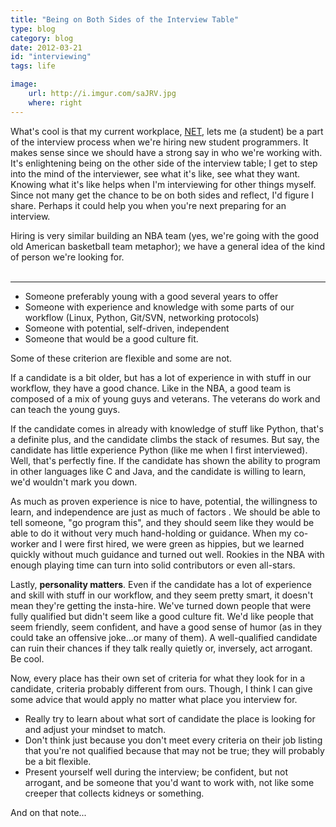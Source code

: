 ```yaml
---
title: "Being on Both Sides of the Interview Table"
type: blog
category: blog
date: 2012-03-21
id: "interviewing"
tags: life

image:
    url: http://i.imgur.com/saJRV.jpg
    where: right
---
```


What's cool is that my current workplace,
[NET](http://oregonstate.edu/net), lets me (a student) be a part of
the interview process when we're hiring new student programmers.  It
makes sense since we should have a strong say in who we're working
with. It's enlightening being on the other side of the interview
table; I get to step into the mind of the interviewer, see what it's
like, see what they want. Knowing what it's like helps when I'm
interviewing for other things myself. Since not many get the chance to
be on both sides and reflect, I'd figure I share. Perhaps it could
help you when you're next preparing for an interview.

Hiring is very similar building an NBA team (yes, we're going with the
good old American basketball team metaphor); we have a general idea of
the kind of person we're looking for. <br/><br/>

---

- Someone preferably young with a good several years to offer
- Someone with experience and knowledge with some parts of our
  workflow (Linux, Python, Git/SVN, networking protocols)
- Someone with potential, self-driven, independent
- Someone that would be a good culture fit.

Some of these criterion are flexible and some are not.

If a candidate is a bit older, but has a lot of experience in with
stuff in our workflow, they have a good chance. Like in the NBA, a
good team is composed of a mix of young guys and veterans. The
veterans do work and can teach the young guys.

If the candidate comes in already with knowledge of stuff like Python,
that's a definite plus, and the candidate climbs the stack of resumes.
But say, the candidate has little experience Python (like me when
I first interviewed). Well, that's perfectly fine. If the candidate
has shown the ability to program in other languages like C and Java,
and the candidate is willing to learn, we'd wouldn't mark you down.

As much as proven experience is nice to have, potential, the
willingness to learn, and independence are just as much of factors .
We should be able to tell someone, "go program this", and they should
seem like they would be able to do it without very much hand-holding
or guidance. When my co-worker and I were first hired, we were green
as hippies, but we learned quickly without much guidance and turned
out well. Rookies in the NBA with enough playing time can turn into
solid contributors or even all-stars.

Lastly, **personality matters**. Even if the candidate has a lot of
experience and skill with stuff in our workflow, and they seem pretty
smart, it doesn't mean they're getting the insta-hire. We've turned
down people that were fully qualified but didn't seem like a good
culture fit. We'd like people that seem friendly, seem confident, and
have a good sense of humor (as in they could take an offensive
joke...or many of them). A well-qualified candidate can ruin their
chances if they talk really quietly or, inversely, act arrogant. Be
cool.

Now, every place has their own set of criteria for what they look for
in a candidate, criteria probably different from ours. Though, I think
I can give some advice that would apply no matter what place you
interview for.

- Really try to learn about what sort of candidate the place is looking for and
  adjust your mindset to match.
- Don't think just because you don't meet every criteria on their job listing
  that you're not qualified because that may not be true; they will probably be
a bit flexible.
- Present yourself well during the interview; be confident, but not arrogant,
  and be someone that you'd want to work with, not like some creeper that
collects kidneys or something.

And on that note...
